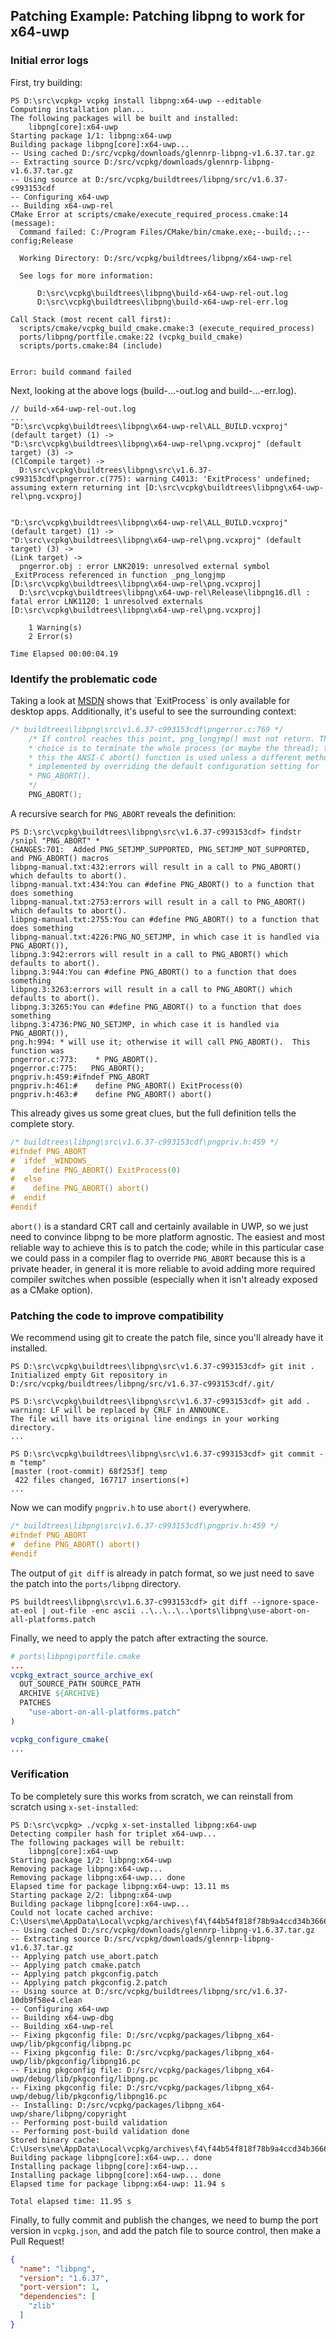 ## Patching Example: Patching libpng to work for x64-uwp

### Initial error logs
First, try building:

```no-highlight
PS D:\src\vcpkg> vcpkg install libpng:x64-uwp --editable
Computing installation plan...
The following packages will be built and installed:
    libpng[core]:x64-uwp
Starting package 1/1: libpng:x64-uwp
Building package libpng[core]:x64-uwp...
-- Using cached D:/src/vcpkg/downloads/glennrp-libpng-v1.6.37.tar.gz
-- Extracting source D:/src/vcpkg/downloads/glennrp-libpng-v1.6.37.tar.gz
-- Using source at D:/src/vcpkg/buildtrees/libpng/src/v1.6.37-c993153cdf
-- Configuring x64-uwp
-- Building x64-uwp-rel
CMake Error at scripts/cmake/execute_required_process.cmake:14 (message):
  Command failed: C:/Program Files/CMake/bin/cmake.exe;--build;.;--config;Release

  Working Directory: D:/src/vcpkg/buildtrees/libpng/x64-uwp-rel

  See logs for more information:

      D:\src\vcpkg\buildtrees\libpng\build-x64-uwp-rel-out.log
      D:\src\vcpkg\buildtrees\libpng\build-x64-uwp-rel-err.log

Call Stack (most recent call first):
  scripts/cmake/vcpkg_build_cmake.cmake:3 (execute_required_process)
  ports/libpng/portfile.cmake:22 (vcpkg_build_cmake)
  scripts/ports.cmake:84 (include)


Error: build command failed
```

Next, looking at the above logs (build-...-out.log and build-...-err.log).

```no-highlight
// build-x64-uwp-rel-out.log
...
"D:\src\vcpkg\buildtrees\libpng\x64-uwp-rel\ALL_BUILD.vcxproj" (default target) (1) ->
"D:\src\vcpkg\buildtrees\libpng\x64-uwp-rel\png.vcxproj" (default target) (3) ->
(ClCompile target) -> 
  D:\src\vcpkg\buildtrees\libpng\src\v1.6.37-c993153cdf\pngerror.c(775): warning C4013: 'ExitProcess' undefined; assuming extern returning int [D:\src\vcpkg\buildtrees\libpng\x64-uwp-rel\png.vcxproj]


"D:\src\vcpkg\buildtrees\libpng\x64-uwp-rel\ALL_BUILD.vcxproj" (default target) (1) ->
"D:\src\vcpkg\buildtrees\libpng\x64-uwp-rel\png.vcxproj" (default target) (3) ->
(Link target) -> 
  pngerror.obj : error LNK2019: unresolved external symbol _ExitProcess referenced in function _png_longjmp [D:\src\vcpkg\buildtrees\libpng\x64-uwp-rel\png.vcxproj]
  D:\src\vcpkg\buildtrees\libpng\x64-uwp-rel\Release\libpng16.dll : fatal error LNK1120: 1 unresolved externals [D:\src\vcpkg\buildtrees\libpng\x64-uwp-rel\png.vcxproj]

    1 Warning(s)
    2 Error(s)

Time Elapsed 00:00:04.19
```

### Identify the problematic code

Taking a look at [MSDN](https://msdn.microsoft.com/en-us/library/windows/desktop/ms682658(v=vs.85).aspx) shows that `ExitProcess` is only available for desktop apps. Additionally, it's useful to see the surrounding context:

```c
/* buildtrees\libpng\src\v1.6.37-c993153cdf\pngerror.c:769 */
    /* If control reaches this point, png_longjmp() must not return. The only
    * choice is to terminate the whole process (or maybe the thread); to do
    * this the ANSI-C abort() function is used unless a different method is
    * implemented by overriding the default configuration setting for
    * PNG_ABORT().
    */
    PNG_ABORT();
```

A recursive search for `PNG_ABORT` reveals the definition:
```no-highlight
PS D:\src\vcpkg\buildtrees\libpng\src\v1.6.37-c993153cdf> findstr /snipl "PNG_ABORT" *
CHANGES:701:  Added PNG_SETJMP_SUPPORTED, PNG_SETJMP_NOT_SUPPORTED, and PNG_ABORT() macros
libpng-manual.txt:432:errors will result in a call to PNG_ABORT() which defaults to abort().
libpng-manual.txt:434:You can #define PNG_ABORT() to a function that does something
libpng-manual.txt:2753:errors will result in a call to PNG_ABORT() which defaults to abort().
libpng-manual.txt:2755:You can #define PNG_ABORT() to a function that does something
libpng-manual.txt:4226:PNG_NO_SETJMP, in which case it is handled via PNG_ABORT()),
libpng.3:942:errors will result in a call to PNG_ABORT() which defaults to abort().
libpng.3:944:You can #define PNG_ABORT() to a function that does something
libpng.3:3263:errors will result in a call to PNG_ABORT() which defaults to abort().
libpng.3:3265:You can #define PNG_ABORT() to a function that does something
libpng.3:4736:PNG_NO_SETJMP, in which case it is handled via PNG_ABORT()),
png.h:994: * will use it; otherwise it will call PNG_ABORT().  This function was
pngerror.c:773:    * PNG_ABORT().
pngerror.c:775:   PNG_ABORT();
pngpriv.h:459:#ifndef PNG_ABORT
pngpriv.h:461:#    define PNG_ABORT() ExitProcess(0)
pngpriv.h:463:#    define PNG_ABORT() abort()
```

This already gives us some great clues, but the full definition tells the complete story.

```c
/* buildtrees\libpng\src\v1.6.37-c993153cdf\pngpriv.h:459 */
#ifndef PNG_ABORT
#  ifdef _WINDOWS_
#    define PNG_ABORT() ExitProcess(0)
#  else
#    define PNG_ABORT() abort()
#  endif
#endif
```

`abort()` is a standard CRT call and certainly available in UWP, so we just need to convince libpng to be more platform agnostic. The easiest and most reliable way to achieve this is to patch the code; while in this particular case we could pass in a compiler flag to override `PNG_ABORT` because this is a private header, in general it is more reliable to avoid adding more required compiler switches when possible (especially when it isn't already exposed as a CMake option).

### Patching the code to improve compatibility

We recommend using git to create the patch file, since you'll already have it installed.
```no-highlight
PS D:\src\vcpkg\buildtrees\libpng\src\v1.6.37-c993153cdf> git init .
Initialized empty Git repository in D:/src/vcpkg/buildtrees/libpng/src/v1.6.37-c993153cdf/.git/

PS D:\src\vcpkg\buildtrees\libpng\src\v1.6.37-c993153cdf> git add .
warning: LF will be replaced by CRLF in ANNOUNCE.
The file will have its original line endings in your working directory.
...

PS D:\src\vcpkg\buildtrees\libpng\src\v1.6.37-c993153cdf> git commit -m "temp"
[master (root-commit) 68f253f] temp
 422 files changed, 167717 insertions(+)
...
```

Now we can modify `pngpriv.h` to use `abort()` everywhere.
```c
/* buildtrees\libpng\src\v1.6.37-c993153cdf\pngpriv.h:459 */
#ifndef PNG_ABORT
#  define PNG_ABORT() abort()
#endif
```

The output of `git diff` is already in patch format, so we just need to save the patch into the `ports/libpng` directory.
```no-highlight
PS buildtrees\libpng\src\v1.6.37-c993153cdf> git diff --ignore-space-at-eol | out-file -enc ascii ..\..\..\..\ports\libpng\use-abort-on-all-platforms.patch
```

Finally, we need to apply the patch after extracting the source.
```cmake
# ports\libpng\portfile.cmake
...
vcpkg_extract_source_archive_ex(
  OUT_SOURCE_PATH SOURCE_PATH
  ARCHIVE ${ARCHIVE}
  PATCHES 
    "use-abort-on-all-platforms.patch"
)

vcpkg_configure_cmake(
...
```

### Verification

To be completely sure this works from scratch, we can reinstall from scratch using `x-set-installed`:

```no-highlight
PS D:\src\vcpkg> ./vcpkg x-set-installed libpng:x64-uwp
Detecting compiler hash for triplet x64-uwp...
The following packages will be rebuilt:
    libpng[core]:x64-uwp
Starting package 1/2: libpng:x64-uwp
Removing package libpng:x64-uwp...
Removing package libpng:x64-uwp... done
Elapsed time for package libpng:x64-uwp: 13.11 ms
Starting package 2/2: libpng:x64-uwp
Building package libpng[core]:x64-uwp...
Could not locate cached archive: C:\Users\me\AppData\Local\vcpkg/archives\f4\f44b54f818f78b9a4ccd34b3666f566f94286850.zip
-- Using cached D:/src/vcpkg/downloads/glennrp-libpng-v1.6.37.tar.gz
-- Extracting source D:/src/vcpkg/downloads/glennrp-libpng-v1.6.37.tar.gz
-- Applying patch use_abort.patch
-- Applying patch cmake.patch
-- Applying patch pkgconfig.patch
-- Applying patch pkgconfig.2.patch
-- Using source at D:/src/vcpkg/buildtrees/libpng/src/v1.6.37-10db9f58e4.clean
-- Configuring x64-uwp
-- Building x64-uwp-dbg
-- Building x64-uwp-rel
-- Fixing pkgconfig file: D:/src/vcpkg/packages/libpng_x64-uwp/lib/pkgconfig/libpng.pc
-- Fixing pkgconfig file: D:/src/vcpkg/packages/libpng_x64-uwp/lib/pkgconfig/libpng16.pc
-- Fixing pkgconfig file: D:/src/vcpkg/packages/libpng_x64-uwp/debug/lib/pkgconfig/libpng.pc
-- Fixing pkgconfig file: D:/src/vcpkg/packages/libpng_x64-uwp/debug/lib/pkgconfig/libpng16.pc
-- Installing: D:/src/vcpkg/packages/libpng_x64-uwp/share/libpng/copyright
-- Performing post-build validation
-- Performing post-build validation done
Stored binary cache: C:\Users\me\AppData\Local\vcpkg/archives\f4\f44b54f818f78b9a4ccd34b3666f566f94286850.zip
Building package libpng[core]:x64-uwp... done
Installing package libpng[core]:x64-uwp...
Installing package libpng[core]:x64-uwp... done
Elapsed time for package libpng:x64-uwp: 11.94 s

Total elapsed time: 11.95 s
```

Finally, to fully commit and publish the changes, we need to bump the port version in `vcpkg.json`,
and add the patch file to source control, then make a Pull Request!

```json
{
  "name": "libpng",
  "version": "1.6.37",
  "port-version": 1,
  "dependencies": [
    "zlib"
  ]
}
```

